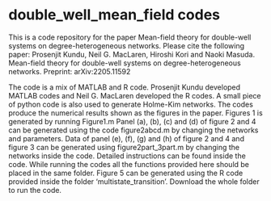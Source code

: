# double_well_mean_field codes

This is a code repository for the paper Mean-field theory for double-well systems on degree-heterogeneous networks. Please cite the following paper:
Prosenjit Kundu, Neil G. MacLaren, Hiroshi Kori and Naoki Masuda. Mean-field theory for double-well systems on degree-heterogeneous networks. Preprint: arXiv:2205.11592

The code is a mix of MATLAB and R code. Prosenjit Kundu developed MATLAB codes and Neil G. MacLaren developed the R codes. A small piece of python code is also used to generate Holme-Kim networks. The codes produce the numerical results shown as the figures in the paper.
Figures 1 is generated by running Figure1.m
Panel (a), (b), (c) and (d) of figure 2 and 4 can be generated using the code figure2abcd.m by changing the networks and parameters.
Data of panel (e), (f), (g) and (h) of figure 2 and 4 and figure 3 can be generated using figure2part_3part.m by changing the networks inside the code. Detailed instructions can be found inside the code. While running the codes all the functions provided here should be placed in the same folder.
Figure 5 can be generated using the R code provided inside the folder ‘multistate_transition’. Download the whole folder to run the code.
